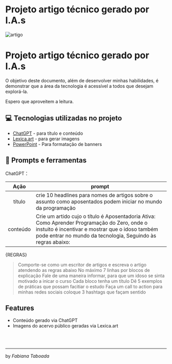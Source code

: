 # Projeto artigo técnico gerado por I.A.s
![artigo](https://github.com/Reistaboada/prompts-for-article-generate-by-ia/assets/104366666/d031485f-06f8-4c4f-aeba-38bf3a5b146c)

<h1>Projeto artigo técnico gerado por I.A.s</h1> 
O objetivo deste documento, além de desenvolver minhas habilidades, é demonstrar que a área da tecnologia é acessível a todos que desejam explorá-la.

Espero que aproveitem a leitura.

## 💻 Tecnologias utilizadas no projeto

- [ChatGPT](https://chat.openai.com/) - para título e conteúdo
- [Lexica.art](https://lexica.art/) - para gerar imagens
- [PowerPoint](https://www.microsoft.com/en/microsoft-365/powerpoint) - Para formatação de banners

## 📄 Prompts e ferramentas

ChatGPT：

|   Ação   | prompt                                                                                                                                                                                                                                                                         |
| :------: | ------------------------------------------------------------------------------------------------------------------------------------------------------------------------------------------------------------------------------------------------------------------------------ |
|  título  | crie 10 headlines para nomes de artigos sobre o assunto como aposentados podem iniciar no mundo da programação                                                                                                                                                                                                    |
| conteúdo |Crie um artido cujo o título é Aposentadoria Ativa: Como Aprender Programação do Zero, onde o instuito é incentivar e mostrar que o idoso também pode entrar no mundo da tecnologia, Seguindo às regras abaixo:

{REGRAS}
>Comporte-se como um escritor de artigos e escreva o artigo atendendo as regras abaixo
>No máximo 7 linhas por blocos de explicação 
>Fale de uma maneira informar, para que um idoso se sinta motivado a inicar o curso 
>Cada bloco tenha um título 
>Dê 5 exemplos de práticas que possam facitiar o estudo 
>Faça um call to action para minhas redes sociais
>coloque 3 hashtags que façam sentido



## Features

- Conteúdo gerado via ChatGPT
- Imagens do acervo público geradas via Lexica.art

<br/><br/>
<p>

---
by <i>Fabiana Taboada</i>
